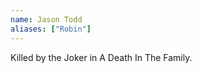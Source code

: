 ```yaml
---
name: Jason Todd
aliases: ["Robin"]
---
```


Killed by the <Being>Joker</Being> in <Event>A Death In The Family</Event>.
